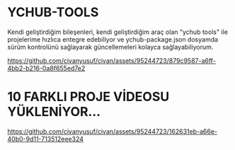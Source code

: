 # YCHUB-TOOLS


Kendi geliştirdiğim bileşenleri, kendi geliştirdiğim araç olan "ychub tools" ile projelerime hızlıca entegre edebiliyor ve ychub-package.json dosyamda sürüm kontrolünü sağlayarak güncellemeleri kolayca sağlayabiliyorum.



https://github.com/civanyusuf/civan/assets/95244723/879c9587-a6ff-4bb2-b216-0a8f655ed7e2

# 10 FARKLI PROJE VİDEOSU YÜKLENİYOR...


https://github.com/civanyusuf/civan/assets/95244723/162631eb-a66e-40b0-9d11-713512eee324

